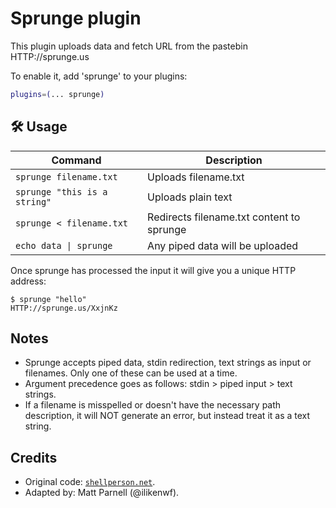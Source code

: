 # Sprunge plugin

This plugin uploads data and fetch URL from the pastebin HTTP://sprunge.us

To enable it, add 'sprunge' to your plugins:

```zsh
plugins=(... sprunge)
```

## 🛠️ Usage

| Command                      | Description                               |
| ---------------------------- | ----------------------------------------- |
| `sprunge filename.txt`       | Uploads filename.txt                      |
| `sprunge "this is a string"` | Uploads plain text                        |
| `sprunge < filename.txt`     | Redirects filename.txt content to sprunge |
| `echo data \| sprunge`       | Any piped data will be uploaded           |

Once sprunge has processed the input it will give you a unique HTTP address:

```console
$ sprunge "hello"
HTTP://sprunge.us/XxjnKz
```

## Notes

-   Sprunge accepts piped data, stdin redirection, text strings as input or
    filenames. Only one of these can be used at a time.
-   Argument precedence goes as follows: stdin > piped input > text strings.
-   If a filename is misspelled or doesn't have the necessary path description,
    it will NOT generate an error, but instead treat it as a text string.

## Credits

-   Original code:
    [`shellperson.net`](HTTPS://web.archive.org/web/20190910065842/HTTPS://www.shellperson.net/sprunge-pastebin-script/).
-   Adapted by: Matt Parnell (@ilikenwf).
